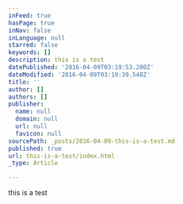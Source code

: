 ```yaml
---
inFeed: true
hasPage: true
inNav: false
inLanguage: null
starred: false
keywords: []
description: this is a test
datePublished: '2016-04-09T03:19:53.200Z'
dateModified: '2016-04-09T03:19:39.548Z'
title: ''
author: []
authors: []
publisher:
  name: null
  domain: null
  url: null
  favicon: null
sourcePath: _posts/2016-04-09-this-is-a-test.md
published: true
url: this-is-a-test/index.html
_type: Article

---
```

this is a test